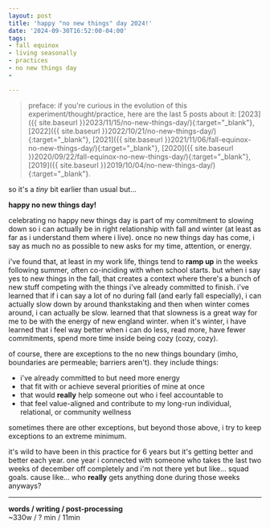 ```yaml
---
layout: post
title: 'happy "no new things" day 2024!'
date: '2024-09-30T16:52:00-04:00'
tags:
- fall equinox
- living seasonally
- practices
- no new things day
- 

--- 
```



> preface: if you're curious in the evolution of this experiment/thought/practice, here are the last 5 posts about it: [2023]({{ site.baseurl }}2023/11/15/no-new-things-day/){:target="_blank"}, [2022]({{ site.baseurl }}2022/10/21/no-new-things-day/){:target="_blank"}, [2021]({{ site.baseurl }}2021/11/06/fall-equinox-no-new-things-day/){:target="_blank"}, [2020]({{ site.baseurl }}2020/09/22/fall-equinox-no-new-things-day/){:target="_blank"}, [2019]({{ site.baseurl }}2019/10/04/no-new-things-day/){:target="_blank"}. 




so it's a *tiny* bit earlier than usual but... 

**happy no new things day!**

celebrating no happy new things day is part of my commitment to slowing down so i can actually be in right relationship with fall and winter (at least as far as i understand them where i live). once no new things day has come, i say as much no as possible to new asks for my time, attention, or energy. 

i've found that, at least in my work life, things tend to **ramp up** in the weeks following summer, often co-inciding with when school starts. but when i say yes to new things in the fall, that creates a context where there's a bunch of new stuff competing with the things i've already committed to finish. i've learned that if i can say a lot of no during fall (and early fall especially), i can actually slow down by around thankstaking and then when winter comes around, i can actually be slow. learned that that slowness is a great way for me to be with the energy of new england winter. when it's winter, i have learned that i feel way better when i can do less, read more, have fewer commitments, spend more time inside being cozy (cozy, cozy). 

of course, there are exceptions to the no new things boundary (imho, boundaries are permeable; barriers aren't). they include things:

* i've already committed to but need more energy 
* that fit with or achieve several priorities of mine at once
* that would **really** help someone out who i feel accountable to
* that feel value-aligned and contribute to my long-run individual, relational, or community wellness

sometimes there are other exceptions, but beyond those above, i try to keep exceptions to an extreme minimum. 

it's wild to have been in this practice for 6 years but it's getting better and better each year. one year i connected with someone who takes the last two weeks of december off completely and i'm not there yet but like... squad goals. cause like... who **really** gets anything done during those weeks anyways? 




---



<!-- &#042; = asterisk -->
<!-- &#039; = single quote '-->

**words / writing / post-processing**  
~330w / ? min / 11min